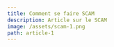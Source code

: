 ```yaml
---
title: Comment se faire SCAM
description: Article sur le SCAM
image: /assets/scam-1.png
path: article-1
---
```

